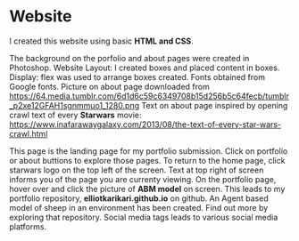 # Website

I created this website using basic __HTML and CSS__. 

The background on the porfolio and about pages were created in Photoshop.
Website Layout: I created boxes and placed content in boxes. Display: flex was used to arrange boxes created.
Fonts obtained from Google fonts.
Picture on about page downloaded from https://64.media.tumblr.com/6d1d6c59c6349708b15d256b5c64fecb/tumblr_p2xe12GFAH1sgnmmuo1_1280.png
Text on about page inspired by opening crawl text of every __Starwars__ movie: https://www.inafarawaygalaxy.com/2013/08/the-text-of-every-star-wars-crawl.html

This page is the landing page for my portfolio submission. 
Click on portfolio or about buttions to explore those pages. 
To return to the home page, click starwars logo on the top left of the screen. 
Text at top right of screen informs you of the page you are currenty viewing.
On the portfolio page, hover over and click the picture of __ABM model__ on screen.
This leads to my portfolio repository, __elliotkarikari.github.io__ on github. An Agent based model of sheep in an environment has been created. Find out more by exploring that repository. 
Social media tags leads to various social media platforms.

